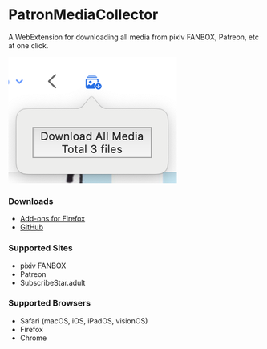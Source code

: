 # PatronMediaCollector

A WebExtension for downloading all media from pixiv FANBOX, Patreon, etc at one click.

![Preview](./previews/Safari.png)

### Downloads

- [Add-ons for Firefox](https://addons.mozilla.org/addon/patron-media-collector)
- [GitHub](https://github.com/sinoru/patron-media-collector/releases)

### Supported Sites

- pixiv FANBOX
- Patreon
- SubscribeStar.adult

### Supported Browsers

- Safari (macOS, iOS, iPadOS, visionOS)
- Firefox
- Chrome
